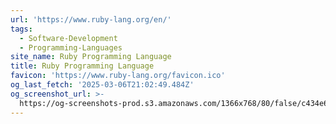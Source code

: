 ```yaml
---
url: 'https://www.ruby-lang.org/en/'
tags:
  - Software-Development
  - Programming-Languages
site_name: Ruby Programming Language
title: Ruby Programming Language
favicon: 'https://www.ruby-lang.org/favicon.ico'
og_last_fetch: '2025-03-06T21:02:49.484Z'
og_screenshot_url: >-
  https://og-screenshots-prod.s3.amazonaws.com/1366x768/80/false/c434e6867dec8224ab4a3b1cb94f5215cc723012ab9340437797b5308321291b.jpeg
---
```


